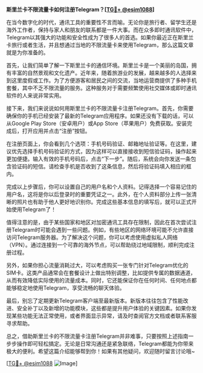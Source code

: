 **斯里兰卡不限流量卡如何注册Telegram？[[TG💪+ @esim1088](https://t.me/s/esim1088)]**

在当今数字化的时代，通讯工具的重要性不言而喻。无论你是旅行者、留学生还是海外工作者，保持与家人和朋友的联系都是一件大事。而在众多即时通讯软件中，Telegram以其强大的功能和安全性成为了很多人的首选。如果你最近正在斯里兰卡旅行或者生活，并且想通过当地的不限流量卡来使用Telegram，那么这篇文章就是为你准备的。

首先，让我们简单了解一下斯里兰卡的通信环境。斯里兰卡是一个美丽的岛国，拥有丰富的自然景观和文化遗产。近年来，随着旅游业的发展，越来越多的人选择来到这里度假或工作。为了方便游客和居民之间的交流，当地运营商提供了多种手机套餐，其中不乏不限流量的服务。这种服务对于需要频繁使用社交媒体或即时通讯软件的人来说非常实用。

接下来，我们来说说如何用斯里兰卡的不限流量卡注册Telegram。首先，你需要确保你的手机已经安装了最新的Telegram应用程序。如果还没有下载的话，可以从Google Play Store（安卓用户）或App Store（苹果用户）免费获取。安装完成后，打开应用并点击“注册”按钮。

在注册页面上，你会看到几个选项：手机号码验证、邮箱地址验证等。在这里，建议优先选择手机号码验证的方式，因为这样可以直接接收到短信验证码，操作起来更加便捷。输入有效的手机号码后，点击“下一步”。随后，系统会向你发送一条包含验证码的短信。请检查手机是否收到了这条信息，然后将验证码填入相应的框内。

完成以上步骤后，你可以设置自己的用户名和个人资料。记得选择一个容易记住的用户名，这将是你以后登录时的重要凭证之一。此外，在个人资料部分上传一张清晰的照片也有助于他人更好地识别你。完成这些基本信息的填写后，就可以正式开始使用Telegram了！

值得注意的是，由于某些国家和地区对加密通讯工具存在限制，因此在首次尝试注册Telegram时可能会遇到一些问题。例如，有些地区的网络环境可能不允许直接访问Telegram服务器。为了解决这个问题，你可以考虑使用虚拟私人网络（VPN）。通过连接到一个可靠的海外节点，可以帮助绕过地域限制，顺利完成注册过程。

另外，如果你担心流量消耗过大，可以考虑购买一张专门针对Telegram优化的SIM卡。这类产品通常会在套餐设计上做出特别调整，比如提供专属的数据通道，从而有效降低实际使用的流量成本。同时，它还能保证你在任何时间、任何地点都能够稳定地使用Telegram，享受流畅的聊天体验。

最后，别忘了定期更新Telegram客户端至最新版本。新版本往往包含了性能改进、安全补丁以及新增的功能模块，这些都是提升用户体验的关键因素。如果你发现某些功能无法正常使用，或者界面显示异常，请及时查阅官方文档或者联系客服寻求帮助。

总之，借助斯里兰卡的不限流量卡注册Telegram并非难事，只要按照上述指南一步步操作即可轻松搞定。无论是日常沟通还是紧急联络，Telegram都能为你带来极大的便利。希望这篇介绍能够帮到你！如果有其他疑问，欢迎随时留言讨论哦~

[[TG💪+ @esim1088](https://t.me/s/esim1088) ![Image](https://i.postimg.cc/4NQfJmqS/Snipaste-2025-05-13-00-14-12.png)]